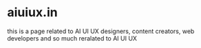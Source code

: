 # aiuiux.in
this is a page related to AI UI UX designers, content creators, web developers and so much reralated to AI UI UX
